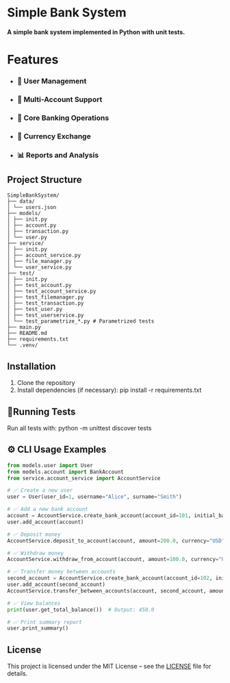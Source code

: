 # Simple Bank System

#### A simple bank system implemented in Python with unit tests.

# **Features**

* ### **🔐 User Management**
* ### **🏦 Multi-Account Support**
* ### **💸 Core Banking Operations**
* ### **💱 Currency Exchange**
* ### **📊 Reports and Analysis**


## Project Structure

```
SimpleBankSystem/
├── data/
│ └── users.json
├── models/
│ ├── init.py
│ ├── account.py
│ ├── transaction.py
│ └── user.py
├── service/
│ ├── init.py
│ ├── account_service.py
│ ├── file_manager.py
│ └── user_service.py
├── test/
│ ├── init.py
│ ├── test_account.py
│ ├── test_account_service.py
│ ├── test_filemanager.py
│ ├── test_transaction.py
│ ├── test_user.py
│ ├── test_userservice.py
│ └── test_parametrize_*.py # Parametrized tests
├── main.py
├── README.md
├── requirements.txt
└── .venv/
```

## Installation

1. Clone the repository
2. Install dependencies (if necessary): pip install -r requirements.txt

## 🧪Running Tests
Run all tests with: python -m unittest discover tests


## ⚙️ CLI Usage Examples

```python
from models.user import User
from models.account import BankAccount
from service.account_service import AccountService

# ✅ Create a new user
user = User(user_id=1, username="Alice", surname="Smith")

# ✅ Add a new bank account
account = AccountService.create_bank_account(account_id=101, initial_balance=500.0, currency="USD")
user.add_account(account)

# ✅ Deposit money
AccountService.deposit_to_account(account, amount=200.0, currency="USD")

# ✅ Withdraw money
AccountService.withdraw_from_account(account, amount=100.0, currency="USD")

# ✅ Transfer money between accounts
second_account = AccountService.create_bank_account(account_id=102, initial_balance=0.0, currency="USD")
user.add_account(second_account)
AccountService.transfer_between_accounts(account, second_account, amount=150.0, currency="USD")

# ✅ View balances
print(user.get_total_balance())  # Output: 450.0

# ✅ Print summary report
user.print_summary()
```

## License

This project is licensed under the MIT License – see the [LICENSE](LICENSE) file for details.
